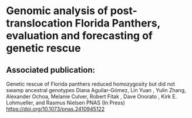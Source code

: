 # Genomic analysis of post-translocation Florida Panthers, evaluation and forecasting of genetic rescue

## Associated publication:
Genetic rescue of Florida panthers reduced homozygosity but did not swamp ancestral genotypes
Diana Aguilar-Gómez, Lin Yuan , Yulin Zhang, Alexander Ochoa, Melanie Culver, Robert Fitak , Dave Onorato , Kirk E. Lohmueller, and Rasmus Nielsen
PNAS (In Press)
https://doi.org/10.1073/pnas.2410945122
